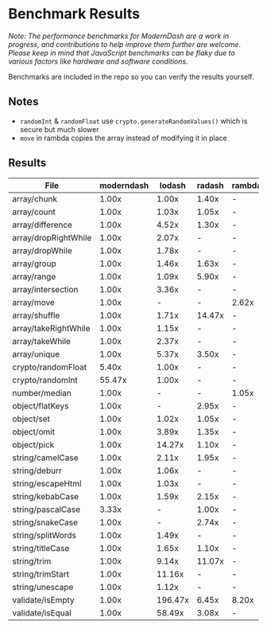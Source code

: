  # Benchmark Results
*Note: The performance benchmarks for ModernDash are a work in progress, and contributions to help improve them further are welcome. Please keep in mind that JavaScript benchmarks can be flaky due to various factors like hardware and software conditions.*

 Benchmarks are included in the repo so you can verify the results yourself.

## Notes 
- `randomInt` & `randomFloat` use `crypto.generateRandomValues()` which is secure but much slower
- `move` in rambda copies the array instead of modifying it in place

## Results

| File                 | moderndash | lodash | radash | rambda | remeda |
| -------------------- | ---------- | ------ | ------ | ------ | ------ |
| array/chunk          | 1.00x      | 1.00x  | 1.40x  | -      | 7.57x  |
| array/count          | 1.00x      | 1.03x  | 1.05x  | -      | -      |
| array/difference     | 1.00x      | 4.52x  | 1.30x  | -      | 1.88x  |
| array/dropRightWhile | 1.00x      | 2.07x  | -      | -      | -      |
| array/dropWhile      | 1.00x      | 1.78x  | -      | -      | -      |
| array/group          | 1.00x      | 1.46x  | 1.63x  | -      | 4.02x  |
| array/range          | 1.00x      | 1.09x  | 5.90x  | -      | -      |
| array/intersection   | 1.00x      | 3.36x  | -      | -      | 18.73x |
| array/move           | 1.00x      | -      | -      | 2.62x  | -      |
| array/shuffle        | 1.00x      | 1.71x  | 14.47x | -      | -      |
| array/takeRightWhile | 1.00x      | 1.15x  | -      | -      | -      |
| array/takeWhile      | 1.00x      | 2.37x  | -      | -      | 29.94x |
| array/unique         | 1.00x      | 5.37x  | 3.50x  | -      | 1.74x  |
| crypto/randomFloat   | 5.40x      | 1.00x  | -      | -      | -      |
| crypto/randomInt     | 55.47x     | 1.00x  | -      | -      | -      |
| number/median        | 1.00x      | -      | -      | 1.05x  | -      |
| object/flatKeys      | 1.00x      | -      | 2.95x  | -      | -      |
| object/set           | 1.00x      | 1.02x  | 1.05x  | -      | -      |
| object/omit          | 1.00x      | 3.89x  | 1.35x  | -      | 2.39x  |
| object/pick          | 1.00x      | 14.27x | 1.10x  | -      | 6.71x  |
| string/camelCase     | 1.00x      | 2.11x  | 1.95x  | -      | -      |
| string/deburr        | 1.00x      | 1.06x  | -      | -      | -      |
| string/escapeHtml    | 1.00x      | 1.03x  | -      | -      | -      |
| string/kebabCase     | 1.00x      | 1.59x  | 2.15x  | -      | -      |
| string/pascalCase    | 3.33x      | -      | 1.00x  | -      | -      |
| string/snakeCase     | 1.00x      | -      | 2.74x  | -      | -      |
| string/splitWords    | 1.00x      | 1.49x  | -      | -      | -      |
| string/titleCase     | 1.00x      | 1.65x  | 1.10x  | -      | -      |
| string/trim          | 1.00x      | 9.14x  | 11.07x | -      | -      |
| string/trimStart     | 1.00x      | 11.16x | -      | -      | -      |
| string/unescape      | 1.00x      | 1.12x  | -      | -      | -      |
| validate/isEmpty     | 1.00x      | 196.47x| 6.45x  | 8.20x  | -      |
| validate/isEqual     | 1.00x      | 58.49x | 3.08x  | -      | 6.99x  |
